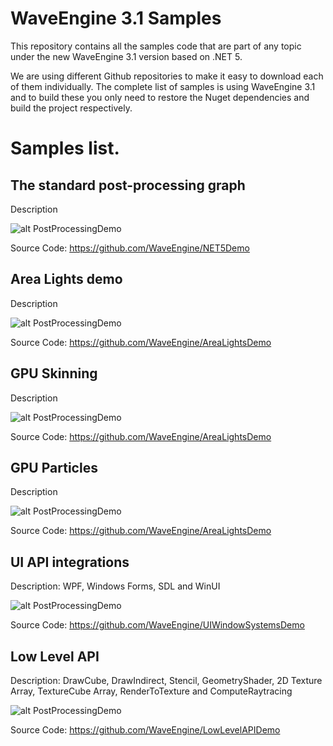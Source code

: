 # WaveEngine 3.1 Samples

This repository contains all the samples code that are part of any topic under the new WaveEngine 3.1 version based on .NET 5.

We are using different Github repositories to make it easy to download each of them individually. The complete list of samples is using WaveEngine 3.1 and to build these you only need to restore the Nuget dependencies and build the project respectively.

# Samples list.

## The standard post-processing graph
Description

![alt PostProcessingDemo](https://github.com/WaveEngine/Samples/blob/main/Images/PostProcessingStackDemo.png)

Source Code: https://github.com/WaveEngine/NET5Demo

## Area Lights demo
Description

![alt PostProcessingDemo](https://github.com/WaveEngine/Samples/blob/main/Images/AreaLightsDemo.png)

Source Code: https://github.com/WaveEngine/AreaLightsDemo

## GPU Skinning
Description

![alt PostProcessingDemo](https://github.com/WaveEngine/Samples/blob/main/Images/AreaLightsDemo.png)

Source Code: https://github.com/WaveEngine/AreaLightsDemo

## GPU Particles
Description

![alt PostProcessingDemo](https://github.com/WaveEngine/Samples/blob/main/Images/AreaLightsDemo.png)

Source Code: https://github.com/WaveEngine/AreaLightsDemo

## UI API integrations
Description: WPF, Windows Forms, SDL and WinUI

![alt PostProcessingDemo](https://github.com/WaveEngine/Samples/blob/main/Images/AreaLightsDemo.png)

Source Code: https://github.com/WaveEngine/UIWindowSystemsDemo

## Low Level API
Description: DrawCube, DrawIndirect, Stencil, GeometryShader, 2D Texture Array, TextureCube Array, RenderToTexture and ComputeRaytracing

![alt PostProcessingDemo](https://github.com/WaveEngine/Samples/blob/main/Images/AreaLightsDemo.png)

Source Code: https://github.com/WaveEngine/LowLevelAPIDemo
